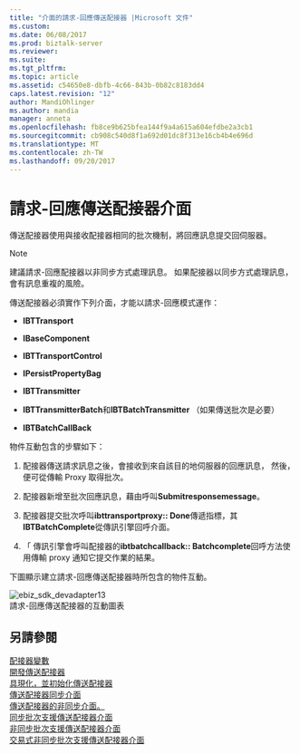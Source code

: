 ```yaml
---
title: "介面的請求-回應傳送配接器 |Microsoft 文件"
ms.custom: 
ms.date: 06/08/2017
ms.prod: biztalk-server
ms.reviewer: 
ms.suite: 
ms.tgt_pltfrm: 
ms.topic: article
ms.assetid: c54650e8-dbfb-4c66-843b-0b82c8183dd4
caps.latest.revision: "12"
author: MandiOhlinger
ms.author: mandia
manager: anneta
ms.openlocfilehash: fb8ce9b625bfea144f9a4a615a604efdbe2a3cb1
ms.sourcegitcommit: cb908c540d8f1a692d01dc8f313e16cb4b4e696d
ms.translationtype: MT
ms.contentlocale: zh-TW
ms.lasthandoff: 09/20/2017
---
```

# <a name="interfaces-for-a-solicit-response-send-adapter"></a>請求-回應傳送配接器介面
傳送配接器使用與接收配接器相同的批次機制，將回應訊息提交回伺服器。  
  
> [!NOTE]
>  建議請求-回應配接器以非同步方式處理訊息。 如果配接器以同步方式處理訊息，會有訊息重複的風險。  
  
 傳送配接器必須實作下列介面，才能以請求-回應模式運作：  
  
-   **IBTTransport**  
  
-   **IBaseComponent**  
  
-   **IBTTransportControl**  
  
-   **IPersistPropertyBag**  
  
-   **IBTTransmitter**  
  
-   **IBTTransmitterBatch**和**IBTBatchTransmitter** （如果傳送批次是必要）  
  
-   **IBTBatchCallBack**  
  
 物件互動包含的步驟如下：  
  
1.  配接器傳送請求訊息之後，會接收到來自該目的地伺服器的回應訊息， 然後，便可從傳輸 Proxy 取得批次。  
  
2.  配接器新增至批次回應訊息，藉由呼叫**Submitresponsemessage**。  
  
3.  配接器提交批次呼叫**ibttransportproxy:: Done**傳遞指標，其**IBTBatchComplete**從傳訊引擎回呼介面。  
  
4.  「 傳訊引擎會呼叫配接器的**ibtbatchcallback:: Batchcomplete**回呼方法使用傳輸 proxy 通知它提交作業的結果。  
  
 下圖顯示建立請求-回應傳送配接器時所包含的物件互動。  
  
 ![](../core/media/ebiz-sdk-devadapter13.gif "ebiz_sdk_devadapter13")  
請求-回應傳送配接器的互動圖表  
  
## <a name="see-also"></a>另請參閱  
 [配接器變數](../core/adapter-variables.md)   
 [開發傳送配接器](../core/developing-a-send-adapter.md)   
 [具現化，並初始化傳送配接器](../core/instantiating-and-initializing-a-send-adapter.md)   
 [傳送配接器同步介面](../core/interfaces-for-a-synchronous-send-adapter.md)   
 [傳送配接器的非同步介面。](../core/interfaces-for-an-asynchronous-send-adapter.md)   
 [同步批次支援傳送配接器介面](../core/interfaces-for-a-synchronous-batch-supported-send-adapter.md)   
 [非同步批次支援傳送配接器介面](../core/interfaces-for-an-asynchronous-batch-supported-send-adapter.md)   
 [交易式非同步批次支援傳送配接器介面](../core/interfaces-for-a-transactional-asynchronous-batch-supported-send-adapter.md)